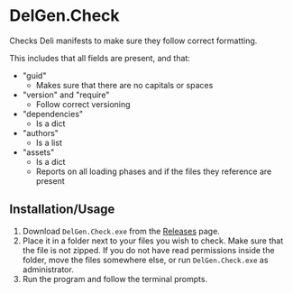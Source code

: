 # DelGen.Check

Checks Deli manifests to make sure they follow correct formatting.

This includes that all fields are present, and that:

- "guid"
  - Makes sure that there are no capitals or spaces
- "version" and "require"
  - Follow correct versioning
- "dependencies"
  - Is a dict
- "authors"
  - Is a list
- "assets"
  - Is a dict
  - Reports on all loading phases and if the files they reference are present

## Installation/Usage

1. Download `DelGen.Check.exe` from the [Releases](https://github.com/nayr31/DelGen.Check/releases) page.
2. Place it in a folder next to your files you wish to check. Make sure that the file is not zipped. If you do not have read permissions inside the folder, move the files somewhere else, or run `DelGen.Check.exe` as administrator.
3. Run the program and follow the terminal prompts.
